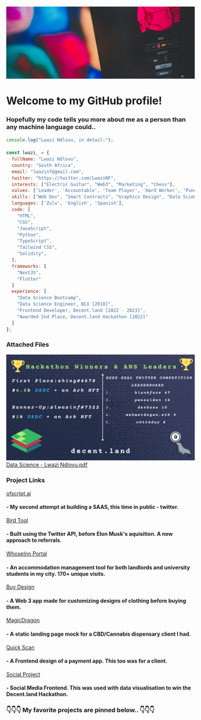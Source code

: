 ![LogoBanner_](https://github.com/lwazinf/lwazinf/blob/main/imageedit_2_7067580932.jpg?raw=true)

# Welcome to my GitHub profile!
### Hopefully my code tells you more about me as a person than any machine language could..

```javascript
console.log("Lwazi Ndlovu, in detail:");

const lwazi_ = {
  fullName: "Lwazi Ndlovu",
  country: "South Africa",
  email: "lwazinf@gmail.com",
  twitter: "https://twitter.com/LwaziNF",
  interests: ["Electric Guitar", "Web3", "Marketing", "Chess"],
  values: ['Leader', 'Accountable', 'Team Player', 'Hard Worker', 'Punctual'],
  skills: ["Web Dev", "Smart Contracts", "Graphics Design", "Data Science"],
  languages: ['Zulu', 'English', 'Spanish'],
  code: [
    "HTML",
    "CSS",
    "JavaScript",
    "Python",
    "TypeScript",
    "Tailwind CSS",
    "Solidity",
  ],
  frameworks: [
    "NextJS",
    "Flutter"
  ]  
  experience: [
    "Data Science Bootcamp",
    "Data Science Engineer, BCX [2018]",
    "Frontend Developer, Decent.land [2022 - 2023]",
    "Awarded 2nd Place, Decent.land Hackathon [2022]"
  ]
};
```
### Attached Files
![Decent.land_](https://github.com/lwazinf/lwazinf/blob/main/hackathon_winners_1-1.png?raw=true)
[Data Science - Lwazi Ndlovu.pdf](https://github.com/lwazinf/lwazinf/files/11396602/Artemis.-.Brown.Belt.-.Lwazi.Ndlovu.-.Printable.pdf)

### Project Links
[ofscript.ai](https://ofscript.ai)
#### - My second attempt at building a SAAS, this time in public - twitter.
[Bird Tool](https://bt.lwazinf.com)
#### - Built using the Twitter API, before Elon Musk's aquisition. A new approach to referrals.
[WhoseInn Portal](https://portal.whoseinn.com)
#### - An accommodation management tool for both landlords and university students in my city. 170+ unique visits.
[Buy Design](https://bd.lwazinf.com)
#### - A Web 3 app made for customizing designs of clothing before buying them.
[MagicDragon](https://showroom.lwazinf.com/MagicDragon_)
#### - A static landing page mock for a CBD/Cannabis dispensary client I had.
[Quick Scan](https://qs.lwazinf.com)
#### - A Frontend design of a payment app. This too was for a client.
[Social Project](https://sp.lwazinf.com)
#### - Social Media Frontend. This was used with data visualisation to win the Decent.land Hackathon.
### 👇👇👇 My favorite projects are pinned below.. 👇👇👇
